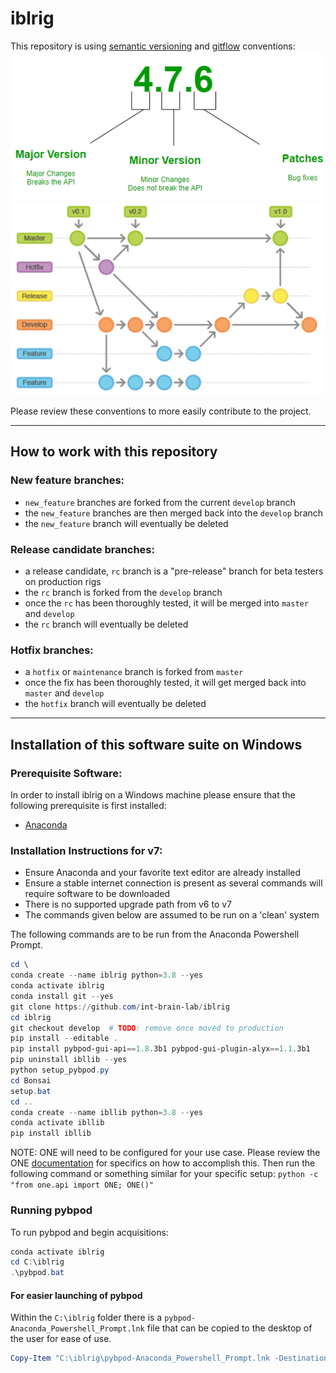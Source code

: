# iblrig

This repository is using [semantic versioning](https://semver.org/) and [gitflow](https://www.atlassian.com/git/tutorials/comparing-workflows/gitflow-workflow) conventions:
![](README_semver.png)
![](README_gitflow_workflow.png)

Please review these conventions to more easily contribute to the project.

---
## How to work with this repository
### New feature branches:
- `new_feature` branches are forked from the current `develop` branch
- the `new_feature` branches are then merged back into the `develop` branch
- the `new_feature` branch will eventually be deleted

### Release candidate branches:
- a release candidate, `rc` branch is a "pre-release" branch for beta testers on production rigs
- the `rc` branch is forked from the `develop` branch
- once the `rc` has been thoroughly tested, it will be merged into `master` and `develop`
- the `rc` branch will eventually be deleted

### Hotfix branches:
- a `hotfix` or `maintenance` branch is forked from `master`
- once the fix has been thoroughly tested, it will get merged back into `master` and `develop`
- the `hotfix` branch will eventually be deleted

---
## Installation of this software suite on Windows
### Prerequisite Software:
In order to install iblrig on a Windows machine please ensure that the following prerequisite is first installed:
- [Anaconda](https://anaconda.com)

### Installation Instructions for v7:
- Ensure Anaconda and your favorite text editor are already installed
- Ensure a stable internet connection is present as several commands will require software to be downloaded
- There is no supported upgrade path from v6 to v7
- The commands given below are assumed to be run on a 'clean' system

The following commands are to be run from the Anaconda Powershell Prompt.
```powershell
cd \
conda create --name iblrig python=3.8 --yes
conda activate iblrig
conda install git --yes
git clone https://github.com/int-brain-lab/iblrig
cd iblrig
git checkout develop  # TODO: remove once moved to production
pip install --editable .
pip install pybpod-gui-api==1.8.3b1 pybpod-gui-plugin-alyx==1.1.3b1
pip uninstall ibllib --yes
python setup_pybpod.py
cd Bonsai
setup.bat
cd ..
conda create --name ibllib python=3.8 --yes
conda activate ibllib
pip install ibllib
```

NOTE: ONE will need to be configured for your use case. Please review the ONE [documentation](https://int-brain-lab.github.io/ONE/) for specifics on how to accomplish this. Then run the following command or something similar for your specific setup: `python -c "from one.api import ONE; ONE()"`

### Running pybpod
To run pybpod and begin acquisitions:
```powershell
conda activate iblrig
cd C:\iblrig
.\pybpod.bat
```

#### For easier launching of pybpod
Within the `C:\iblrig` folder there is a `pybpod-Anaconda_Powershell_Prompt.lnk` file that can be copied to the desktop of the 
user for ease of use.
```powershell
Copy-Item "C:\iblrig\pybpod-Anaconda_Powershell_Prompt.lnk -Destination "$Env:HOMEPATH\Desktop"
```